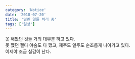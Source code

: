 ```yaml
---
category: 'Notice'
date: '2018-07-20'
title: '밀린 일들 처리 중'
tags: ['일상']
---
```


못 해봤던 것들 거의 대부분 하고 있다.  
못 꺴던 젤다 야숨도 다 깼고, 제주도 일주도 순조롭게 나아가고 있다.  
이제야 조금 실감이 난다.
